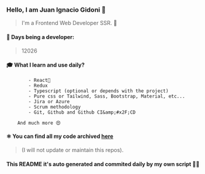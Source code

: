 ### Hello, I am Juan Ignacio Gidoni 🤘
  
  > I&#39;m a Frontend Web Developer SSR. 🍻
  
  #### 🚀 Days being a developer: 
  
  > 12026
  
  #### 🎓 What I learn and use daily?
  
  >   
            - React🍻
            - Redux
            - Typescript (optional or depends with the project)
            - Pure css or Tailwind, Sass, Bootstrap, Material, etc...
            - Jira or Azure
            - Scrum methodology
            - Git, Github and Github CI&amp;#x2F;CD
        
        And much more 😍
  
  #### ⚛️ You can find all my code archived [here](https:&#x2F;&#x2F;github.com&#x2F;JuanGidoni&#x2F;archive)
  
  > (I will not update or maintain this repos).
  
  #### This README it&#39;s auto generated and commited daily by my own script 🚀😍
  